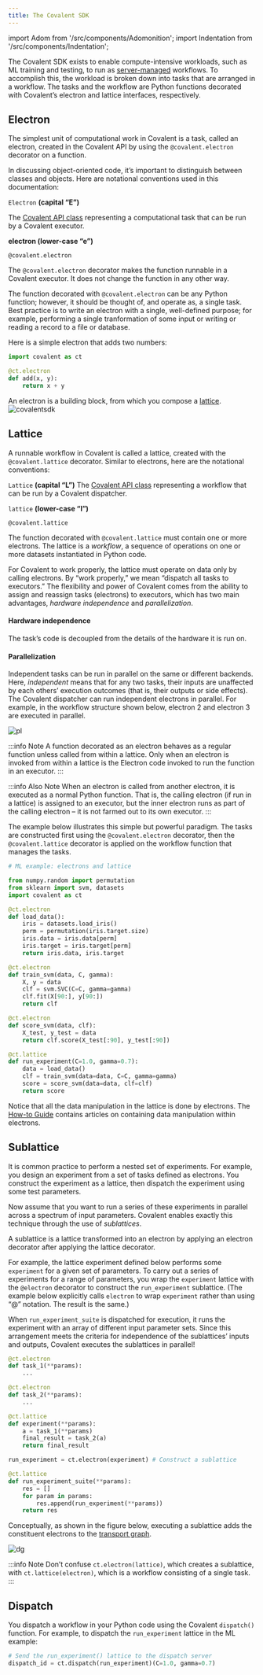 ```yaml
---
title: The Covalent SDK
---
```


import Adom from '/src/components/Adomonition';
import Indentation from '/src/components/Indentation';

The Covalent SDK exists to enable compute-intensive workloads, such as ML training and testing, to run as [server-managed](/docs/glossary#management) workflows. To accomplish this, the workload is broken down into tasks that are arranged in a workflow. The tasks and the workflow are Python functions decorated with Covalent’s electron and lattice interfaces, respectively.

## Electron

The simplest unit of computational work in Covalent is a task, called an electron, created in the Covalent API by using the `@covalent.electron` decorator on a function.

In discussing object-oriented code, it’s important to distinguish between classes and objects. Here are notational conventions used in this documentation:

`Electron` **(capital “E”)**

The [Covalent API class](/docs/user-documentation/api-reference/workflow-components#electron) representing a computational task that can be run by a Covalent executor.

**electron (lower-case “e”)**

<Indentation md='An object that is an instantiation of the `Electron` class.' fs="16px"/>

`@covalent.electron`

<Indentation md='The decorator used to (1) turn a function into an electron; (2) wrap a function in an electron, and (3) instantiate an instance of `Electron` containing the decorated function (all three descriptions are equivalent).'/>

The `@covalent.electron` decorator makes the function runnable in a Covalent executor. It does not change the function in any other way.

The function decorated with `@covalent.electron` can be any Python function; however, it should be thought of, and operate as, a single task. Best practice is to write an electron with a single, well-defined purpose; for example, performing a single tranformation of some input or writing or reading a record to a file or database.

Here is a simple electron that adds two numbers:

```py
import covalent as ct

@ct.electron
def add(x, y):
    return x + y
```

An electron is a building block, from which you compose a [lattice](#lattice).
![covalentsdk](/img/assets/images/simple_lattice.png)

## Lattice

A runnable workflow in Covalent is called a lattice, created with the `@covalent.lattice` decorator. Similar to electrons, here are the notational conventions:

`Lattice` **(capital “L”)**
The [Covalent API class](/docs/user-documentation/api-reference/workflow-components#lattice) representing a workflow that can be run by a Covalent dispatcher.

`lattice` **(lower-case “l”)**

<Indentation md='An object that is an instantiation of the `Lattice` class.'/>

`@covalent.lattice`

<Indentation md='The decorator used to create a lattice by wrapping a function in the `Lattice` class. (The three synonymous descriptions given for electron hold here as well.)'/>

The function decorated with `@covalent.lattice` must contain one or more electrons. The lattice is a _workflow_, a sequence of operations on one or more datasets instantiated in Python code.

For Covalent to work properly, the lattice must operate on data only by calling electrons. By “work properly,” we mean “dispatch all tasks to executors.” The flexibility and power of Covalent comes from the ability to assign and reassign tasks (electrons) to executors, which has two main advantages, _hardware independence_ and _parallelization_.

#### Hardware independence

The task’s code is decoupled from the details of the hardware it is run on.

#### Parallelization

Independent tasks can be run in parallel on the same or different backends. Here, _independent_ means that for any two tasks, their inputs are unaffected by each others’ execution outcomes (that is, their outputs or side effects). The Covalent dispatcher can run independent electrons in parallel. For example, in the workflow structure shown below, electron 2 and electron 3 are executed in parallel.

![pl](/img/assets/images/parallel_lattice.png)

:::info Note
A function decorated as an electron behaves as a regular function unless called from within a lattice. Only when an electron is invoked from within a lattice is the Electron code invoked to run the function in an executor.
:::

:::info Also Note
When an electron is called from another electron, it is executed as a normal Python function. That is, the calling electron (if run in a lattice) is assigned to an executor, but the inner electron runs as part of the calling electron – it is not farmed out to its own executor.
:::

The example below illustrates this simple but powerful paradigm. The tasks are constructed first using the `@covalent.electron` decorator, then the `@covalent.lattice` decorator is applied on the workflow function that manages the tasks.

<div id="ML-Example">

```py
# ML example: electrons and lattice

from numpy.random import permutation
from sklearn import svm, datasets
import covalent as ct

@ct.electron
def load_data():
    iris = datasets.load_iris()
    perm = permutation(iris.target.size)
    iris.data = iris.data[perm]
    iris.target = iris.target[perm]
    return iris.data, iris.target

@ct.electron
def train_svm(data, C, gamma):
    X, y = data
    clf = svm.SVC(C=C, gamma=gamma)
    clf.fit(X[90:], y[90:])
    return clf

@ct.electron
def score_svm(data, clf):
    X_test, y_test = data
    return clf.score(X_test[:90], y_test[:90])

@ct.lattice
def run_experiment(C=1.0, gamma=0.7):
    data = load_data()
    clf = train_svm(data=data, C=C, gamma=gamma)
    score = score_svm(data=data, clf=clf)
    return score
```

</div>

Notice that all the data manipulation in the lattice is done by electrons. The [How-to Guide](/docs/user-documentation/how-to/how-to-guide/) contains articles on containing data manipulation within electrons.

## Sublattice

It is common practice to perform a nested set of experiments. For example, you design an experiment from a set of tasks defined as electrons. You construct the experiment as a lattice, then dispatch the experiment using some test parameters.

Now assume that you want to run a series of these experiments in parallel across a spectrum of input parameters. Covalent enables exactly this technique through the use of _sublattices_.

A sublattice is a lattice transformed into an electron by applying an electron decorator after applying the lattice decorator.

For example, the lattice experiment defined below performs some `experiment` for a given set of parameters. To carry out a series of experiments for a range of parameters, you wrap the `experiment` lattice with the `@electron` decorator to construct the `run_experiment` sublattice. (The example below explicitly calls `electron` to wrap `experiment` rather than using “@” notation. The result is the same.)

When `run_experiment_suite` is dispatched for execution, it runs the experiment with an array of different input parameter sets. Since this arrangement meets the criteria for independence of the sublattices’ inputs and outputs, Covalent executes the sublattices in parallel!

```py
@ct.electron
def task_1(**params):
    ...

@ct.electron
def task_2(**params):
    ...

@ct.lattice
def experiment(**params):
    a = task_1(**params)
    final_result = task_2(a)
    return final_result

run_experiment = ct.electron(experiment) # Construct a sublattice

@ct.lattice
def run_experiment_suite(**params):
    res = []
    for param in params:
        res.append(run_experiment(**params))
    return res
```

Conceptually, as shown in the figure below, executing a sublattice adds the constituent electrons to the [transport graph](/docs/user-documentation/concepts/covalent-arch/covalent-services#transport-graph).

![dg](/img/assets/images/sublattice.png)

:::info Note
Don’t confuse `ct.electron(lattice)`, which creates a sublattice, with `ct.lattice(electron)`, which is a workflow consisting of a single task.
:::

## Dispatch

You dispatch a workflow in your Python code using the Covalent `dispatch()` function. For example, to dispatch the `run_experiment` lattice in the ML example:

```py
# Send the run_experiment() lattice to the dispatch server
dispatch_id = ct.dispatch(run_experiment)(C=1.0, gamma=0.7)
```
